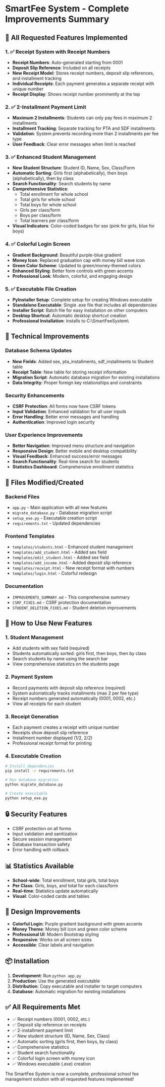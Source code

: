# SmartFee System - Complete Improvements Summary

## 🎯 All Requested Features Implemented

### 1. ✅ **Receipt System with Receipt Numbers**
- **Receipt Numbers**: Auto-generated starting from 0001
- **Deposit Slip Reference**: Included on all receipts
- **New Receipt Model**: Stores receipt numbers, deposit slip references, and installment tracking
- **Individual Receipts**: Each payment generates a separate receipt with unique number
- **Receipt Display**: Shows receipt number prominently at the top

### 2. ✅ **2-Installment Payment Limit**
- **Maximum 2 Installments**: Students can only pay fees in maximum 2 installments
- **Installment Tracking**: Separate tracking for PTA and SDF installments
- **Validation**: System prevents recording more than 2 installments per fee type
- **User Feedback**: Clear error messages when limit is reached

### 3. ✅ **Enhanced Student Management**
- **New Student Structure**: Student ID, Name, Sex, Class/Form
- **Automatic Sorting**: Girls first (alphabetically), then boys (alphabetically), then by class
- **Search Functionality**: Search students by name
- **Comprehensive Statistics**:
  - Total enrollment for whole school
  - Total girls for whole school
  - Total boys for whole school
  - Girls per class/form
  - Boys per class/form
  - Total learners per class/form
- **Visual Indicators**: Color-coded badges for sex (pink for girls, blue for boys)

### 4. ✅ **Colorful Login Screen**
- **Gradient Background**: Beautiful purple-blue gradient
- **Money Icon**: Replaced graduation cap with money bill wave icon
- **Green Color Scheme**: Updated to green/money-themed colors
- **Enhanced Styling**: Better form controls with green accents
- **Professional Look**: Modern, colorful, and engaging design

### 5. ✅ **Executable File Creation**
- **PyInstaller Setup**: Complete setup for creating Windows executable
- **Standalone Executable**: Single .exe file that includes all dependencies
- **Installer Script**: Batch file for easy installation on other computers
- **Desktop Shortcut**: Automatic desktop shortcut creation
- **Professional Installation**: Installs to C:\SmartFeeSystem\

## 🔧 Technical Improvements

### Database Schema Updates
- **New Fields**: Added sex, pta_installments, sdf_installments to Student table
- **Receipt Table**: New table for storing receipt information
- **Migration Script**: Automatic database migration for existing installations
- **Data Integrity**: Proper foreign key relationships and constraints

### Security Enhancements
- **CSRF Protection**: All forms now have CSRF tokens
- **Input Validation**: Enhanced validation for all user inputs
- **Error Handling**: Better error messages and handling
- **Authentication**: Improved login security

### User Experience Improvements
- **Better Navigation**: Improved menu structure and navigation
- **Responsive Design**: Better mobile and desktop compatibility
- **Visual Feedback**: Enhanced success/error messages
- **Search Functionality**: Real-time search for students
- **Statistics Dashboard**: Comprehensive enrollment statistics

## 📁 Files Modified/Created

### Backend Files
- `app.py` - Main application with all new features
- `migrate_database.py` - Database migration script
- `setup_exe.py` - Executable creation script
- `requirements.txt` - Updated dependencies

### Frontend Templates
- `templates/students.html` - Enhanced student management
- `templates/add_student.html` - Added sex field
- `templates/edit_student.html` - Added sex field
- `templates/add_income.html` - Added deposit slip reference
- `templates/receipt.html` - New receipt format with numbers
- `templates/login.html` - Colorful redesign

### Documentation
- `IMPROVEMENTS_SUMMARY.md` - This comprehensive summary
- `CSRF_FIXES.md` - CSRF protection documentation
- `STUDENT_DELETION_FIXES.md` - Student deletion improvements

## 🚀 How to Use New Features

### 1. **Student Management**
- Add students with sex field (required)
- Students automatically sorted: girls first, then boys, then by class
- Search students by name using the search bar
- View comprehensive statistics on the students page

### 2. **Payment System**
- Record payments with deposit slip reference (required)
- System automatically tracks installments (max 2 per fee type)
- Receipt numbers generated automatically (0001, 0002, etc.)
- View all receipts for each student

### 3. **Receipt Generation**
- Each payment creates a receipt with unique number
- Receipts show deposit slip reference
- Installment number displayed (1/2, 2/2)
- Professional receipt format for printing

### 4. **Executable Creation**
```bash
# Install dependencies
pip install -r requirements.txt

# Run database migration
python migrate_database.py

# Create executable
python setup_exe.py
```

## 🔒 Security Features
- CSRF protection on all forms
- Input validation and sanitization
- Secure session management
- Database transaction safety
- Error handling with rollback

## 📊 Statistics Available
- **School-wide**: Total enrollment, total girls, total boys
- **Per Class**: Girls, boys, and total for each class/form
- **Real-time**: Statistics update automatically
- **Visual**: Color-coded cards and tables

## 🎨 Design Improvements
- **Colorful Login**: Purple gradient background with green accents
- **Money Theme**: Money bill icon and green color scheme
- **Professional UI**: Modern Bootstrap styling
- **Responsive**: Works on all screen sizes
- **Accessible**: Clear labels and navigation

## 📦 Installation
1. **Development**: Run `python app.py`
2. **Production**: Use the generated executable
3. **Distribution**: Copy executable and installer to target computers
4. **Database**: Automatic migration for existing installations

## ✅ All Requirements Met
- ✅ Receipt numbers (0001, 0002, etc.)
- ✅ Deposit slip reference on receipts
- ✅ 2-installment payment limit
- ✅ New student structure (ID, Name, Sex, Class)
- ✅ Automatic sorting (girls first, then boys, by class)
- ✅ Comprehensive statistics
- ✅ Student search functionality
- ✅ Colorful login screen with money icon
- ✅ Windows executable (.exe) creation

The SmartFee System is now a complete, professional school fee management solution with all requested features implemented! 